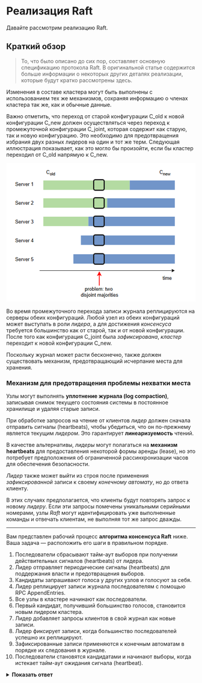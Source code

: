 
# Реализация Raft

Давайте рассмотрим реализацию Raft.


## Краткий обзор

> То, что было описано до сих пор, составляет основную спецификацию протокола Raft. В оригинальной статье содержится больше информации о некоторых других деталях реализации, которые будут кратко рассмотрены здесь.

Изменения в составе кластера могут быть выполнены с использованием тех же механизмов, сохраняя информацию о членах кластера так же, как и обычные данные.

Важно отметить, что переход от старой конфигурации C_old к новой конфигурации C_new должен осуществляться через переход к промежуточной конфигурации C_joint, которая содержит как старую, так и новую конфигурацию. Это необходимо для предотвращения избрания двух разных лидеров на один и тот же терм. Следующая иллюстрация показывает, как это могло бы произойти, если бы кластер переходил от C_old напрямую к C_new.

![img_10.png](img/img_10.png)

Во время промежуточного перехода записи журнала реплицируются на серверы обеих конфигураций. Любой узел из обеих конфигураций может выступать в роли *лидера*, а для достижения *консенсуса* требуется большинство как от старой, так и от новой конфигурации. После того как конфигурация C_joint была *зафиксирована*, *кластер* переходит к новой конфигурации C_new.

Поскольку журнал может расти бесконечно, также должен существовать механизм, предотвращающий исчерпание места для хранения.

### Механизм для предотвращения проблемы нехватки места
Узлы могут выполнять **уплотнение журнала (log compaction)**, записывая снимок текущего состояния системы в постоянное хранилище и удаляя старые записи.

При обработке запросов на чтение от клиентов *лидер* должен сначала отправить сигналы (heartbeats), чтобы убедиться, что он по-прежнему является текущим *лидером*. Это гарантирует **линеаризуемость** чтений.

В качестве альтернативы, *лидеры* могут полагаться на **механизм heartbeats** для предоставления некоторой формы аренды (lease), но это потребует предположения об ограниченной рассинхронизации часов для обеспечения безопасности.

*Лидер* также может выйти из строя после применения *зафиксированной* записи к своему *конечному автомату*, но до ответа клиенту.

В этих случаях предполагается, что клиенты будут повторять запрос к новому *лидеру*. Если эти запросы помечены уникальными серийными номерами, узлы *Raft* могут идентифицировать уже выполненные команды и отвечать клиентам, не выполняя тот же запрос дважды.

---
Вам представлен рабочий процесс **алгоритма консенсуса Raft** ниже. Ваша задача — расположить его шаги в правильном порядке.

1.  Последователи сбрасывают тайм-аут выборов при получении действительных сигналов (heartbeats) от лидера.
2.  Лидер отправляет периодические сигналы (heartbeats) для поддержания власти и предотвращения выборов.
3.  Кандидаты запрашивают голоса у других узлов и голосуют за себя.
4.  Лидер реплицирует записи журнала последователям с помощью RPC AppendEntries.
5.  Все узлы в кластере начинают как последователи.
6.  Первый кандидат, получивший большинство голосов, становится новым лидером кластера.
7.  Лидер добавляет запросы клиентов в свой журнал как новые записи.
8.  Лидер фиксирует записи, когда большинство последователей успешно их реплицируют.
9.  Зафиксированные записи применяются к конечным автоматам в порядке их следования в журнале.
10. Последователи становятся кандидатами и начинают выборы, когда истекает тайм-аут ожидания сигнала (heartbeat).

<details>
 <summary><b>Показать ответ</b></summary>

1. Все узлы начинают работу как последователи в кластере.
2. Лидер отправляет периодические сердцебиения, чтобы поддерживать авторитет и предотвратить выборы.
3. Последователи сбрасывают тайм-аут выборов при получении действительных сердцебиений от лидера.
4. Последователи становятся кандидатами и начинают выборы, когда истекает тайм-аут сердцебиения.
5. Кандидаты запрашивают голоса у других узлов и голосуют за себя.
6. Первый кандидат, получивший большинство голосов, становится новым лидером кластера.
7. Лидер добавляет запросы клиентов как новые записи в свой журнал.
8. Лидер реплицирует записи журнала последователям с использованием RPC AppendEntries.
9. Лидер фиксирует записи, когда большинство последователей успешно их реплицируют.
10. Зафиксированные записи применяются к конечным автоматам в порядке журнала.

Эта последовательность обеспечивает сохранение согласованности и доступности системы, даже в случае сбоев.


</details>
